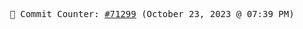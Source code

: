 <p align="center">
    <samp>
        📮 Commit Counter: <a href="https://github.com/Javascript-void0/Javascript-void0/commits/main">#71299</a> (October 23, 2023 @ 07:39 PM)
    </samp>
</p>